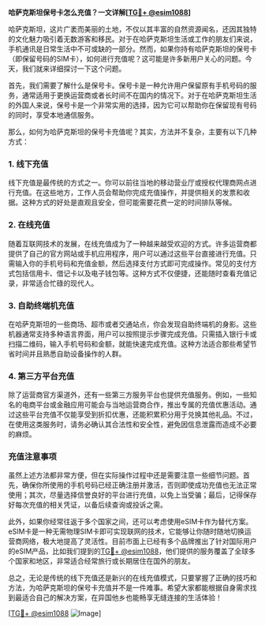 **哈萨克斯坦保号卡怎么充值？一文详解[[TG💪+ @esim1088](https://t.me/s/esim1088)]**

哈萨克斯坦，这片广袤而美丽的土地，不仅以其丰富的自然资源闻名，还因其独特的文化魅力吸引着无数游客和移民。对于在哈萨克斯坦生活或工作的朋友们来说，手机通讯是日常生活中不可或缺的一部分。然而，如果你持有哈萨克斯坦的保号卡（即保留号码的SIM卡），如何进行充值呢？这可能是许多新用户关心的问题。今天，我们就来详细探讨一下这个问题。

首先，我们需要了解什么是保号卡。保号卡是一种允许用户保留原有手机号码的服务，通常适用于更换运营商或者长时间不在国内的情况下。对于在哈萨克斯坦生活的外国人来说，保号卡是一个非常实用的选择，因为它可以帮助你在保留现有号码的同时，享受本地通信服务。

那么，如何为哈萨克斯坦的保号卡充值呢？其实，方法并不复杂，主要有以下几种方式：

### 1. 线下充值

线下充值是最传统的方式之一。你可以前往当地的移动营业厅或授权代理商网点进行充值。在这些地方，工作人员会帮助你完成充值操作，并提供相关的发票和收据。这种方式的好处是直观且安全，但可能需要花费一定的时间排队等候。

### 2. 在线充值

随着互联网技术的发展，在线充值成为了一种越来越受欢迎的方式。许多运营商都提供了自己的官方网站或手机应用程序，用户可以通过这些平台直接进行充值。只需输入你的手机号码和充值金额，然后选择支付方式即可完成操作。常见的支付方式包括信用卡、借记卡以及电子钱包等。这种方式不仅便捷，还能随时查看充值记录，非常适合忙碌的现代人。

### 3. 自助终端机充值

在哈萨克斯坦的一些商场、超市或者交通站点，你会发现自助终端机的身影。这些机器通常支持多种语言界面，用户可以按照提示步骤完成充值。只需插入银行卡或扫描二维码，输入手机号码和金额，就能快速完成充值。这种方法适合那些希望节省时间并且熟悉自助设备操作的人群。

### 4. 第三方平台充值

除了运营商官方渠道外，还有一些第三方服务平台也提供充值服务。例如，一些知名的电商平台或金融应用可能会与当地运营商合作，推出专属的充值优惠活动。通过这些平台充值不仅能享受到折扣优惠，还能积累积分用于兑换其他礼品。不过，在使用这类服务时，请务必确认其合法性和安全性，避免因信息泄露而造成不必要的麻烦。

### 充值注意事项

虽然上述方法都非常方便，但在实际操作过程中还是需要注意一些细节问题。首先，确保你所使用的手机号码已经正确注册并激活，否则即使成功充值也无法正常使用；其次，尽量选择信誉良好的平台进行充值，以免上当受骗；最后，记得保存好每次充值的相关凭证，以备后续查询或投诉之需。

此外，如果你经常往返于多个国家之间，还可以考虑使用eSIM卡作为替代方案。eSIM卡是一种无需物理SIM卡即可实现联网的技术，它能够让你随时随地切换运营商网络，极大地提高了灵活性。目前市面上已经有多个品牌推出了针对国际用户的eSIM产品，比如我们提到的[TG💪+ @esim1088](https://t.me/s/esim1088)，他们提供的服务覆盖了全球多个国家和地区，非常适合经常旅行或长期居住在国外的朋友。

总之，无论是传统的线下充值还是新兴的在线充值模式，只要掌握了正确的技巧和方法，为哈萨克斯坦的保号卡充值并不是一件难事。希望大家都能根据自身需求找到最适合自己的解决方案，在异国他乡也能畅享无缝连接的生活体验！

[[TG💪+ @esim1088](https://t.me/s/esim1088) ![Image](https://i.postimg.cc/4NQfJmqS/Snipaste-2025-05-13-00-14-12.png)]